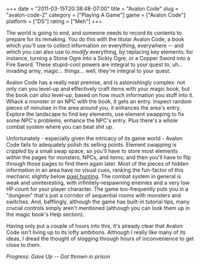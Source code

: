 +++
date = "2011-03-15T20:38:48-07:00"
title = "Avalon Code"
slug = "avalon-code-2"
category = ["Playing A Game"]
game = ["Avalon Code"]
platform = ["DS"]
rating = ["Meh"]
+++

The world is going to end, and someone needs to record its contents to prepare for its remaking.  You do this with the titular Avalon Code, a book which you'll use to collect information on everything, everywhere -- and which you can also use to <i>modify</i> everything, by replacing key elements: for instance, turning a Stone Ogre into a Sickly Ogre, or a Copper Sword into a Fire Sword.  These stupid-cool powers are integral to your quest to, uh... invading army, magic... things... well, they're integral to your quest.

Avalon Code has a really neat premise, and is astonishingly complex: not only can you level-up and effectively craft items with your magic book, but the book <i>can also</i> level-up, based on how much information you stuff into it.  Whack a monster or an NPC with the book, it gets an entry.  Inspect random pieces of minutiae in the area around you, it enhances the area's entry.  Explore the landscape to find key elements, use element swapping to fix some NPC's problems, enhance the NPC's entry.  Plus there's a whole combat system where you can beat shit up.

Unfortunately - especially given the intricacy of its game world - Avalon Code fails to adequately polish its selling points.  Element swapping is <i>crippled</i> by a small swap space, so you'll have to store most elements within the pages for monsters, NPCs, and items; and then you'll have to flip through those pages to find them again later.  Most of the pieces of hidden information in an area have <i>no</i> visual cues, ranking the fun-factor of this mechanic slightly below <a href="http://tvtropes.org/pmwiki/pmwiki.php/Main/PixelHunt">pixel hunting</a>.  The combat system in general is weak and uninteresting, with infinitely-respawning enemies and a very low HP count for your player character.  The game too-frequently puts you in a "dungeon" that's just a corridor of sequential rooms with monsters and switches.  And, bafflingly, although the game has built-in tutorial tips, many crucial controls simply aren't mentioned (although you can look them up in the magic book's Help section).

Having only put a couple of hours into this, it's already clear that Avalon Code isn't living up to its lofty ambitions.  Although I really like many of its ideas, I dread the thought of slogging through hours of inconvenience to get close to them.

<i>Progress: Gave Up -- Got thrown in prison</i>